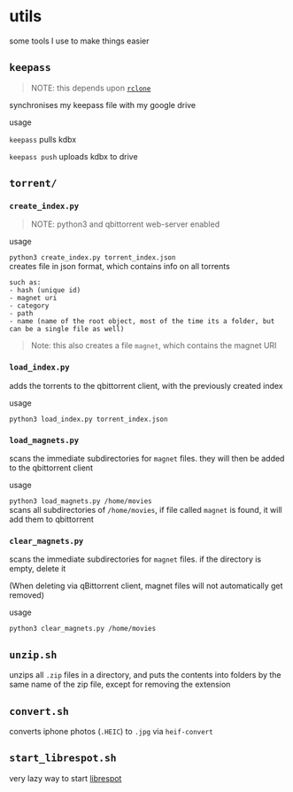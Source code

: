 # utils

some tools I use to make things easier

## `keepass`

> NOTE: this depends upon [`rclone`](https://rclone.org/)

synchronises my keepass file with my google drive

usage

`keepass`
    pulls kdbx

`keepass push`
    uploads kdbx to drive

## `torrent/`

### `create_index.py`

> NOTE: python3 and qbittorrent web-server enabled

usage

`python3 create_index.py torrent_index.json`  
    creates file in json format, which contains info on all torrents
    
    such as:
    - hash (unique id)
    - magnet uri
    - category
    - path
    - name (name of the root object, most of the time its a folder, but can be a single file as well)

> Note: this also creates a file `magnet`, which contains the magnet URI

### `load_index.py`

adds the torrents to the qbittorrent client, with the previously created index

usage

`python3 load_index.py torrent_index.json`

### `load_magnets.py`

scans the immediate subdirectories for `magnet` files.
they will then be added to the qbittorrent client

usage

`python3 load_magnets.py /home/movies`  
    scans all subdirectories of `/home/movies`,
    if file called `magnet` is found, it will add them to qbittorrent

### `clear_magnets.py`

scans the immediate subdirectories for `magnet` files.
if the directory is empty, delete it

(When deleting via qBittorrent client,
magnet files will not automatically get removed)

usage

`python3 clear_magnets.py /home/movies`

## `unzip.sh`

unzips all `.zip` files in a directory, and puts the contents into folders by the same name of the zip file,
except for removing the extension

## `convert.sh`

converts iphone photos (`.HEIC`) to `.jpg` via `heif-convert`

## `start_librespot.sh`

very lazy way to start [librespot](https://github.com/librespot-org/librespot)

